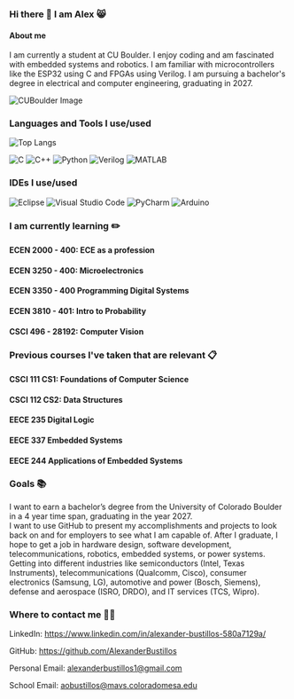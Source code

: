 ### Hi there 👋 I  am Alex 😸
#### About me
I am currently a student at CU Boulder. I enjoy coding and am fascinated with embedded systems and robotics. I am familiar with microcontrollers like the ESP32 using C and FPGAs using Verilog.
I am pursuing a bachelor's degree in electrical and computer engineering, graduating in 2027.

![CUBoulder Image](https://www.cu.edu/sites/default/files/cu-standalone.png)

### Languages and Tools I use/used
![Top Langs](https://github-readme-stats.vercel.app/api/top-langs/?username=AlexanderBustillos&layout=compact)

![C](https://img.shields.io/badge/Code-C-blue?logo=c)
![C++](https://img.shields.io/badge/Code-C++-blue?logo=cplusplus)
![Python](https://img.shields.io/badge/Code-Python-yellow?logo=python)
![Verilog](https://img.shields.io/badge/HDL-Verilog-red)
![MATLAB](https://img.shields.io/badge/Tool-MATLAB-orange?logo=mathworks)

### IDEs I use/used

![Eclipse](https://img.shields.io/badge/Eclipse-FE7A16.svg?style=for-the-badge&logo=Eclipse&logoColor=white)
![Visual Studio Code](https://img.shields.io/badge/Visual%20Studio%20Code-0078d7.svg?style=for-the-badge&logo=visual-studio-code&logoColor=white)
![PyCharm](https://img.shields.io/badge/pycharm-143?style=for-the-badge&logo=pycharm&logoColor=black&color=black&labelColor=green)
![Arduino](https://img.shields.io/badge/-Arduino-00979D?style=for-the-badge&logo=Arduino&logoColor=white)

### I am currently learning ✏️
#### ECEN 2000 - 400: ECE as a profession 
####  ECEN 3250 - 400: Microelectronics
####  ECEN 3350 - 400 Programming Digital Systems
#### ECEN 3810 - 401: Intro to Probability
#### CSCI 496 - 28192: Computer Vision

### Previous courses I've taken that are relevant 📋
#### CSCI 111 CS1: Foundations of Computer Science
#### CSCI 112 CS2: Data Structures
#### EECE 235 Digital Logic
#### EECE 337 Embedded Systems
#### EECE 244 Applications of Embedded Systems


### Goals 📚

I want to earn a bachelor’s degree from the University of Colorado Boulder in a 4 year time span, graduating in the year 2027.  
I want to use GitHub to present my accomplishments and projects to look back on and for employers to see what I am capable of.
After I graduate, I hope to get a job in hardware design, software development, telecommunications, robotics, embedded systems, or power systems. 
Getting into different industries like semiconductors (Intel, Texas Instruments), telecommunications (Qualcomm, Cisco), consumer electronics (Samsung, LG), automotive and power (Bosch, Siemens), defense and aerospace (ISRO, DRDO), and IT services (TCS, Wipro).

### Where to contact me ✍🏻

LinkedIn: https://www.linkedin.com/in/alexander-bustillos-580a7129a/

GitHub: https://github.com/AlexanderBustillos

Personal Email: alexanderbustillos1@gmail.com

School Email: aobustillos@mavs.coloradomesa.edu
